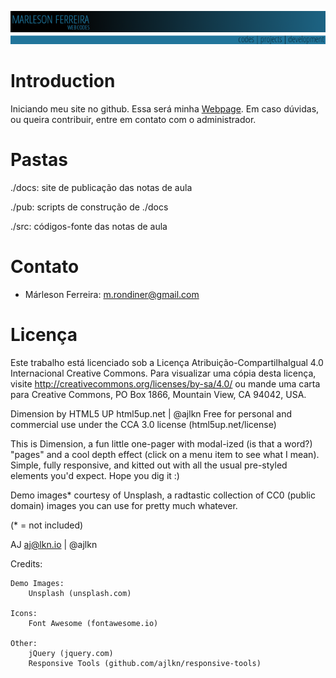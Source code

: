 ![WPM - WebPage Marleson](images/webBanner.png)

Introduction
============
Iniciando meu site no github. Essa será minha [Webpage][Marleson Webpage].
Em caso dúvidas, ou queira contribuir, entre em contato com o administrador.

[Marleson Webpage]: https://marleson.github.io


Pastas
======

./docs: site de publicação das notas de aula

./pub: scripts de construção de ./docs

./src: códigos-fonte das notas de aula


Contato
=======
* Márleson Ferreira: m.rondiner@gmail.com  

Licença
=======
Este trabalho está licenciado sob a Licença Atribuição-CompartilhaIgual 4.0 Internacional Creative Commons. Para visualizar uma cópia desta licença, visite http://creativecommons.org/licenses/by-sa/4.0/ ou mande uma carta para Creative Commons, PO Box 1866, Mountain View, CA 94042, USA.



Dimension by HTML5 UP
html5up.net | @ajlkn
Free for personal and commercial use under the CCA 3.0 license (html5up.net/license)


This is Dimension, a fun little one-pager with modal-ized (is that a word?) "pages"
and a cool depth effect (click on a menu item to see what I mean). Simple, fully
responsive, and kitted out with all the usual pre-styled elements you'd expect.
Hope you dig it :)

Demo images* courtesy of Unsplash, a radtastic collection of CC0 (public domain) images
you can use for pretty much whatever.

(* = not included)

AJ
aj@lkn.io | @ajlkn


Credits:

	Demo Images:
		Unsplash (unsplash.com)

	Icons:
		Font Awesome (fontawesome.io)

	Other:
		jQuery (jquery.com)
		Responsive Tools (github.com/ajlkn/responsive-tools)

